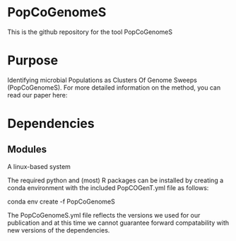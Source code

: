 # PopCoGenomeS
This is the github repository for the tool PopCoGenomeS
# Purpose
Identifying microbial Populations as Clusters Of Genome Sweeps (PopCoGenomeS). For more detailed information on the method, you can read our paper here:
# Dependencies
## Modules

A linux-based system 

The required python and (most) R packages can be installed by creating a conda environment with the included PopCOGenT.yml file as follows:

conda env create -f PopCoGenomeS

The PopCoGenomeS.yml file reflects the versions we used for our publication and at this time we cannot guarantee forward compatability with new versions of the dependencies.

